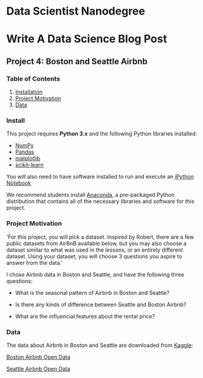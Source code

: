 # Data Scientist Nanodegree
# Write A Data Science Blog Post
## Project 4: Boston and Seattle Airbnb

### Table of Contents

1. [Installation](#installation)
2. [Project Motivation](#motivation)
3. [Data](#files)

### Install

This project requires **Python 3.x** and the following Python libraries installed:

- [NumPy](http://www.numpy.org/)
- [Pandas](http://pandas.pydata.org)
- [matplotlib](http://matplotlib.org/)
- [scikit-learn](http://scikit-learn.org/stable/)

You will also need to have software installed to run and execute an [iPython Notebook](http://ipython.org/notebook.html)

We recommend students install [Anaconda](https://www.continuum.io/downloads), a pre-packaged Python distribution that contains all of the necessary libraries and software for this project.

### Project Motivation

'For this project, you will pick a dataset. Inspired by Robert, there are a few public datasets from AirBnB available below, but you may also choose a dataset similar to what was used in the lessons, or an entirely different dataset. Using your dataset, you will choose 3 questions you aspire to answer from the data.'

I chose Airbnb data in Boston and Seattle, and have the following three questions:

- What is the seasonal pattern of Airbnb in Boston and Seattle?

- Is there any kinds of difference between Seattle and Boston Airbnb?

- What are the influencial features about the rental price?

### Data

The data about Airbnb in Boston and Seattle are downloaded from [Kaggle](https://www.kaggle.com):

[Boston Airbnb Open Data](https://www.kaggle.com/airbnb/boston)

[Seattle Airbnb Open Data](https://www.kaggle.com/airbnb/seattle/data)
